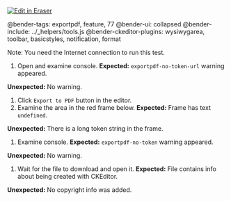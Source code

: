<p><a target="_blank" href="https://app.eraser.io/workspace/OqLuh3G6zS42KW0F5xV9" id="edit-in-eraser-github-link"><img alt="Edit in Eraser" src="https://firebasestorage.googleapis.com/v0/b/second-petal-295822.appspot.com/o/images%2Fgithub%2FOpen%20in%20Eraser.svg?alt=media&amp;token=968381c8-a7e7-472a-8ed6-4a6626da5501"></a></p>

@bender-tags: exportpdf, feature, 77
@bender-ui: collapsed
@bender-include: ../_helpers/tools.js
@bender-ckeditor-plugins: wysiwygarea, toolbar, basicstyles, notification, format

Note: You need the Internet connection to run this test.

1. Open and examine console.
 **Expected:** `exportpdf-no-token-url` warning appeared.

 **Unexpected:** No warning.

1. Click `Export to PDF`  button in the editor.
2. Examine the area in the red frame below.
 **Expected:** Frame has text `undefined`.

 **Unexpected:** There is a long token string in the frame.

1. Examine console.
 **Expected:** `exportpdf-no-token` warning appeared.

 **Unexpected:** No warning.

1. Wait for the file to download and open it.
 **Expected:** File contains info about being created with CKEditor.

 **Unexpected:** No copyright info was added.



<!--- Eraser file: https://app.eraser.io/workspace/OqLuh3G6zS42KW0F5xV9 --->